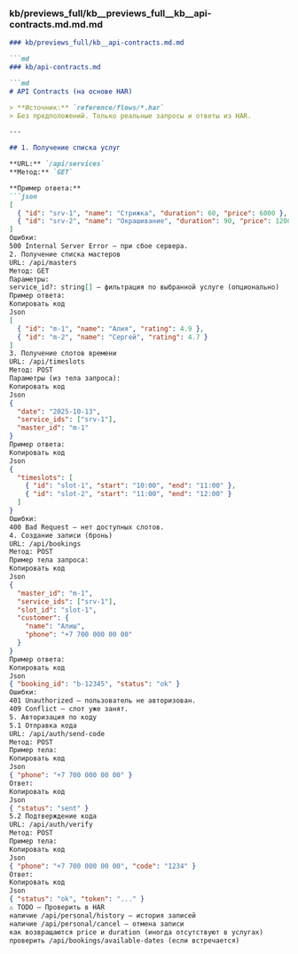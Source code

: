 ### kb/previews_full/kb__previews_full__kb__api-contracts.md.md.md

```md
### kb/previews_full/kb__api-contracts.md.md

```md
### kb/api-contracts.md

```md
# API Contracts (на основе HAR)

> **Источник:** `reference/flows/*.har`  
> Без предположений. Только реальные запросы и ответы из HAR.

---

## 1. Получение списка услуг

**URL:** `/api/services`  
**Метод:** `GET`

**Пример ответа:**
```json
[
  { "id": "srv-1", "name": "Стрижка", "duration": 60, "price": 6000 },
  { "id": "srv-2", "name": "Окрашивание", "duration": 90, "price": 12000 }
]
Ошибки:
500 Internal Server Error — при сбое сервера.
2. Получение списка мастеров
URL: /api/masters
Метод: GET
Параметры:
service_id?: string[] — фильтрация по выбранной услуге (опционально)
Пример ответа:
Копировать код
Json
[
  { "id": "m-1", "name": "Алия", "rating": 4.9 },
  { "id": "m-2", "name": "Сергей", "rating": 4.7 }
]
3. Получение слотов времени
URL: /api/timeslots
Метод: POST
Параметры (из тела запроса):
Копировать код
Json
{
  "date": "2025-10-13",
  "service_ids": ["srv-1"],
  "master_id": "m-1"
}
Пример ответа:
Копировать код
Json
{
  "timeslots": [
    { "id": "slot-1", "start": "10:00", "end": "11:00" },
    { "id": "slot-2", "start": "11:00", "end": "12:00" }
  ]
}
Ошибки:
400 Bad Request — нет доступных слотов.
4. Создание записи (бронь)
URL: /api/bookings
Метод: POST
Пример тела запроса:
Копировать код
Json
{
  "master_id": "m-1",
  "service_ids": ["srv-1"],
  "slot_id": "slot-1",
  "customer": {
    "name": "Алиш",
    "phone": "+7 700 000 00 00"
  }
}
Пример ответа:
Копировать код
Json
{ "booking_id": "b-12345", "status": "ok" }
Ошибки:
401 Unauthorized — пользователь не авторизован.
409 Conflict — слот уже занят.
5. Авторизация по коду
5.1 Отправка кода
URL: /api/auth/send-code
Метод: POST
Пример тела:
Копировать код
Json
{ "phone": "+7 700 000 00 00" }
Ответ:
Копировать код
Json
{ "status": "sent" }
5.2 Подтверждение кода
URL: /api/auth/verify
Метод: POST
Пример тела:
Копировать код
Json
{ "phone": "+7 700 000 00 00", "code": "1234" }
Ответ:
Копировать код
Json
{ "status": "ok", "token": "..." }
⚠️ TODO — Проверить в HAR
наличие /api/personal/history — история записей
наличие /api/personal/cancel — отмена записи
как возвращаются price и duration (иногда отсутствуют в услугах)
проверить /api/bookings/available-dates (если встречается)

```

```

```
